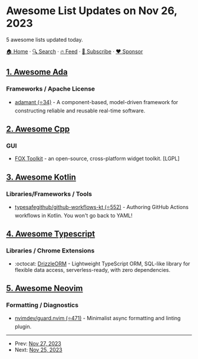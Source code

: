 # Awesome List Updates on Nov 26, 2023

5 awesome lists updated today.

[🏠 Home](/README.md) · [🔍 Search](https://www.trackawesomelist.com/search/) · [🔥 Feed](https://www.trackawesomelist.com/rss.xml) · [📮 Subscribe](https://trackawesomelist.us17.list-manage.com/subscribe?u=d2f0117aa829c83a63ec63c2f&id=36a103854c) · [❤️  Sponsor](https://github.com/sponsors/theowenyoung)



## [1. Awesome Ada](/content/ohenley/awesome-ada/README.md)

### Frameworks / Apache License

*   [adamant (⭐34)](https://github.com/lasp/adamant) - A component-based, model-driven framework for constructing reliable and reusable real-time software.

## [2. Awesome Cpp](/content/fffaraz/awesome-cpp/README.md)

### GUI

*   [FOX Toolkit](http://fox-toolkit.org) - an open-source, cross-platform widget toolkit. \[LGPL]

## [3. Awesome Kotlin](/content/KotlinBy/awesome-kotlin/README.md)

### Libraries/Frameworks / Tools

*   [typesafegithub/github-workflows-kt (⭐552)](https://github.com/typesafegithub/github-workflows-kt) - Authoring GitHub Actions workflows in Kotlin. You won't go back to YAML!

## [4. Awesome Typescript](/content/dzharii/awesome-typescript/README.md)

### Libraries / Chrome Extensions

*   :octocat: [DrizzleORM](https://orm.drizzle.team/) - Lightweight TypeScript ORM, SQL-like library for flexible data access, serverless-ready, with zero dependencies.

## [5. Awesome Neovim](/content/rockerBOO/awesome-neovim/README.md)

### Formatting / Diagnostics

*   [nvimdev/guard.nvim (⭐471)](https://github.com/nvimdev/guard.nvim) - Minimalist async formatting and linting plugin.

---

- Prev: [Nov 27, 2023](/content/2023/11/27/README.md)
- Next: [Nov 25, 2023](/content/2023/11/25/README.md)